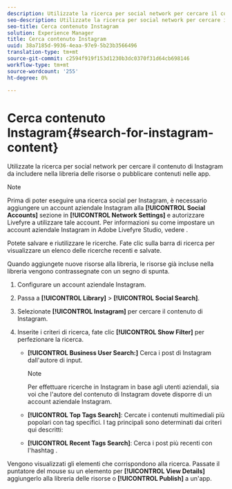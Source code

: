 ```yaml
---
description: Utilizzate la ricerca per social network per cercare il contenuto di Instagram da includere nella libreria delle risorse o pubblicare contenuti nelle app.
seo-description: Utilizzate la ricerca per social network per cercare il contenuto di Instagram da includere nella libreria delle risorse o pubblicare contenuti nelle app.
seo-title: Cerca contenuto Instagram
solution: Experience Manager
title: Cerca contenuto Instagram
uuid: 38a7185d-9936-4eaa-97e9-5b23b3566496
translation-type: tm+mt
source-git-commit: c2594f919f153d1230b3dc0370f31d64cb698146
workflow-type: tm+mt
source-wordcount: '255'
ht-degree: 0%

---
```



# Cerca contenuto Instagram{#search-for-instagram-content}

Utilizzate la ricerca per social network per cercare il contenuto di Instagram da includere nella libreria delle risorse o pubblicare contenuti nelle app.

>[!NOTE]
>
>Prima di poter eseguire una ricerca social per Instagram, è necessario aggiungere un account aziendale Instagram alla **[!UICONTROL Social Accounts]** sezione in **[!UICONTROL Network Settings]** e autorizzare Livefyre a utilizzare tale account. Per informazioni su come impostare un account aziendale Instagram in  Adobe Livefyre Studio, vedere [](../c-users-creating-accounts-with-studio-access/t-configure-social-accout-instagram/c-about-instagram-accounts.md#c_about_instagram_accounts).

Potete salvare e riutilizzare le ricerche. Fate clic sulla barra di ricerca per visualizzare un elenco delle ricerche recenti e salvate.

Quando aggiungete nuove risorse alla libreria, le risorse già incluse nella libreria vengono contrassegnate con un segno di spunta.

1. Configurare un account aziendale Instagram.
1. Passa a **[!UICONTROL Library]** > **[!UICONTROL Social Search]**.
1. Selezionate **[!UICONTROL Instagram]** per cercare il contenuto di Instagram.
1. Inserite i criteri di ricerca, fate clic **[!UICONTROL Show Filter]** per perfezionare la ricerca.

   * **[!UICONTROL Business User Search:]** Cerca i post di Instagram dall&#39;autore di input.

      >[!NOTE]
      >
      >Per effettuare ricerche in Instagram in base agli utenti aziendali, sia voi che l&#39;autore del contenuto di Instagram dovete disporre di un account aziendale Instagram.

   * **[!UICONTROL Top Tags Search]**: Cercate i contenuti multimediali più popolari con tag specifici. I tag principali sono determinati dai criteri qui descritti: [](https://developers.facebook.com/docs/instagram-api/reference/hashtag/top-media)

   * **[!UICONTROL Recent Tags Search]**: Cerca i post più recenti con l&#39;hashtag .

Vengono visualizzati gli elementi che corrispondono alla ricerca. Passate il puntatore del mouse su un elemento per **[!UICONTROL View Details]** aggiungerlo alla libreria delle risorse o **[!UICONTROL Publish]** a un&#39;app.
